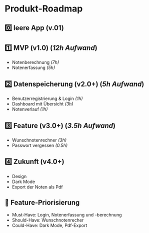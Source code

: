 # Produkt-Roadmap 

## 0️⃣ leere App (v.01)

## 1️⃣ MVP (v1.0) (*12h Aufwand*)
- Notenberechnung *(7h)*
- Notenerfassung *(5h)*

## 2️⃣ Datenspeicherung (v2.0+) (*5h Aufwand*)
- Benutzerregistrierung & Login *(1h)*
- Dashboard mit Übersicht *(3h)*
- Notenverlauf *(1h)*

## 3️⃣ Feature (v3.0+) (*3.5h Aufwand*)
- Wunschnotenrechner *(3h)*
- Passwort vergessen *(0.5h)*

## 4️⃣ Zukunft (v4.0+)
- Design
- Dark Mode
- Export der Noten als Pdf

## 🔢 Feature-Priorisierung
- Must-Have: Login, Notenerfassung und -berechnung
- Should-Have: Wunschnotenrecher
- Could-Have: Dark Mode, Pdf-Export